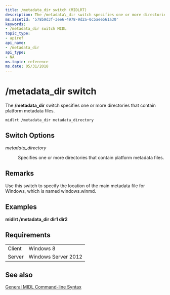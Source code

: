 ```yaml
---
title: /metadata_dir switch (MIDLRT)
description: The /metadata\_dir switch specifies one or more directories that contain platform metadata files.
ms.assetid: '578b9d3f-3ee6-4978-9d2a-0c5aee561a30'
keywords:
- /metadata_dir switch MIDL
topic_type:
- apiref
api_name:
- /metadata_dir
api_type:
- NA
ms.topic: reference
ms.date: 05/31/2018
---
```


# /metadata\_dir switch

The **/metadata\_dir** switch specifies one or more directories that contain platform metadata files.

``` syntax
midlrt /metadata_dir metadata_directory
```

## Switch Options

<dl> <dt>

*metadata\_directory* 
</dt> <dd>

Specifies one or more directories that contain platform metadata files.

</dd> </dl>

## Remarks

Use this switch to specify the location of the main metadata file for Windows, which is named windows.winmd.

## Examples

**midlrt /metadata\_dir dir1 dir2**

## Requirements



|                   |                                |
|-------------------|--------------------------------|
| Client<br/> | Windows 8<br/>           |
| Server<br/> | Windows Server 2012<br/> |



## See also

<dl> <dt>

[General MIDL Command-line Syntax](general-midl-command-line-syntax.md)
</dt> </dl>

 

 





